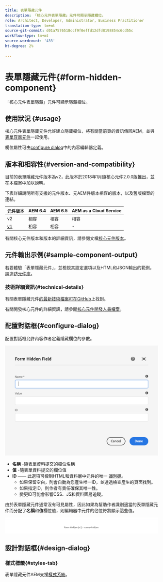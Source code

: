 ```yaml
---
title: 表單隱藏元件
description: 「核心元件表單隱藏」元件可顯示隱藏欄位。
role: Architect, Developer, Administrator, Business Practitioner
translation-type: tm+mt
source-git-commit: d01a7576518ccf9f0effd12dfd8198854c6cd55c
workflow-type: tm+mt
source-wordcount: '433'
ht-degree: 2%

---
```



# 表單隱藏元件{#form-hidden-component}

「核心元件表單隱藏」元件可顯示隱藏欄位。

## 使用狀況 {#usage}

核心元件表單隱藏元件允許建立隱藏欄位，將有關當前頁的資訊傳回AEM，並與[表單容器元件](form-container.md)一起使用。

欄位屬性可由[configure dialog](form-hidden.md)中的內容編輯器定義。

## 版本和相容性{#version-and-compatibility}

目前的表單隱藏元件版本為v2，此版本於2018年1月隨核心元件2.0.0版推出，並在本檔案中加以說明。

下表詳細說明所有支援的元件版本、元AEM件版本相容的版本，以及舊版檔案的連結。

| 元件版本 | AEM 6.4 | AEM 6.5 | AEM as a Cloud Service  |
|--- |--- |--- |---|
| v2 | 相容 | 相容 | 相容 |
| [v1](/help/components/v1/form-hidden-v1.md) | 相容 | 相容 | - |

有關核心元件版本和版本的詳細資訊，請參閱文檔[核心元件版本](/help/versions.md)。

## 元件輸出示例{#sample-component-output}

若要體驗「表單隱藏元件」，並檢視其設定選項以及HTML和JSON輸出的範例，請造訪[元件庫](https://adobe.com/go/aem_cmp_library_form_hidden)。

### 技術詳細資訊{#technical-details}

有關表單隱藏元件[的最新技術檔案可在GitHub](https://adobe.com/go/aem_cmp_tech_form_hidden_v2)上找到。

有關開發核心元件的詳細資訊，請參閱[核心元件開發人員檔案](/help/developing/overview.md)。

## 配置對話框{#configure-dialog}

配置對話框允許內容作者定義隱藏欄位的參數。

![表單隱藏編輯對話框](/help/assets/form-hidden-edit.png)

* **名稱** -隨表單資料提交的欄位名稱
* **值** -隨表單資料提交的欄位值
* **ID**  —— 此選項可控制HTML和資料層中元件的唯一 [識別碼](/help/developing/data-layer/overview.md)。
   * 如果保留空白，則會自動為您產生唯一ID，並透過檢查產生的頁面找到。
   * 如果指定ID，則作者有責任確保其唯一性。
   * 變更ID可能會影響CSS、JS和資料圖層追蹤。

由於表單隱藏元件通常沒有可見屬性，因此如果為幫助作者識別適當的表單隱藏元件而分配了&#x200B;**名稱**&#x200B;和&#x200B;**值**&#x200B;欄位值，則編輯器中元件的佔位符將顯示這些值。

![表單隱藏元件範例](/help/assets/form-hidden-example.png)

## 設計對話框{#design-dialog}

### 樣式標籤{#styles-tab}

表單隱藏元件AEM支援[樣式系統](/help/get-started/authoring.md#component-styling)。
